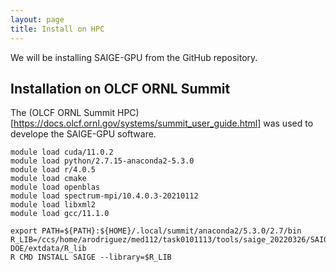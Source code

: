 ```yaml
---
layout: page
title: Install on HPC
---
```


We will be installing SAIGE-GPU from the GitHub repository.

## Installation on OLCF ORNL Summit

The (OLCF ORNL Summit HPC)[https://docs.olcf.ornl.gov/systems/summit_user_guide.html] was used to develope the SAIGE-GPU software.

```
module load cuda/11.0.2
module load python/2.7.15-anaconda2-5.3.0
module load r/4.0.5
module load cmake
module load openblas
module load spectrum-mpi/10.4.0.3-20210112
module load libxml2
module load gcc/11.1.0

export PATH=${PATH}:${HOME}/.local/summit/anaconda2/5.3.0/2.7/bin
R_LIB=/ccs/home/arodriguez/med112/task0101113/tools/saige_20220326/SAIGE-DOE/extdata/R_lib
R CMD INSTALL SAIGE --library=$R_LIB
```
